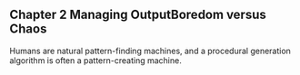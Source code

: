 ## Chapter 2 Managing OutputBoredom versus Chaos

Humans are natural pattern-finding machines, and a procedural generation algorithm is often a pattern-creating machine.